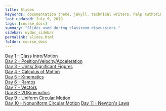 ```yaml
---
title: Slides
keywords: documentation theme, jekyll, technical writers, help authoring tools, hat replacements
last_updated: July 9, 2019
tags: [course_docs]
summary: "Slides used during classroom discussions."
sidebar: mydoc_sidebar
permalink: slides.html
folder: course_docs
---
```



[Day 1 - Class Intro/Motion][day1]  
[Day 2 - Position/Velocity/Acceleration][day2]  
[Day 3 - Units/ Significant Figures][day3]  
[Day 4 - Calculus of Motion][day4]  
[Day 5 - Kinematics][day5]  
[Day 6 - Ramps][day6]  
[Day 7 - Vectors][day7]  
[Day 8 - 2DKinematics][day8]  
[Day 9 - Uniform Circular Motion][day9]  
[Day 10 - Nonuniform Circular Motion][day10]
[Day 11 - Newton's Laws][day11]  

[day1]: ../course_docs/slides/Day01IntroToMotion.pdf
[day2]: ../course_docs/slides/D2-Position_Velocity_Acceleration_MDs.pdf
[day3]: ../course_docs/slides/Day3-Units-SigFigs.pdf
[day4]: ../course_docs/slides/D4-Calc_of_Motion.pdf
[day5]: ../course_docs/slides/D5-Kinematics.pdf
[day6]: ../course_docs/slides/D6-Ramps.pdf
[day7]: ../course_docs/slides/D7-Vectors.pdf
[day8]: ../course_docs/slides/D8-2DKinematics.pdf
[day9]: ../course_docs/slides/D9-Uniform_Circular_Motion.pdf
[day10]: ../course_docs/slides/D10-Nonuniform_Circular_Motion.pdf
[day11]: ../course_docs/slides/D11-Newtons_Laws.pdf


